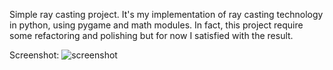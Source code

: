 Simple ray casting project.
It's my implementation of ray casting technology in python, using pygame and math modules.
In fact, this project require some refactoring and polishing but for now I satisfied with the result.

Screenshot:
![screenshot](https://user-images.githubusercontent.com/102387447/180844122-25dd3d92-2746-4e0a-90b0-e26b3a07bbf3.png)
